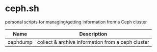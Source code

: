 # ceph.sh
personal scripts for managing/getting information from a Ceph cluster

|Name|Description|
|----|-----------|
|cephdump| collect & archive information from a ceph cluster|
